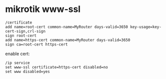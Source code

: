# mikrotik www-ssl

```
/certificate
add name=root-cert common-name=MyRouter days-valid=3650 key-usage=key-cert-sign,crl-sign
sign root-cert
add name=https-cert common-name=MyRouter days-valid=3650
sign ca=root-cert https-cert
```
enable cert:
```
/ip service
set www-ssl certificate=https-cert disabled=no
set www disabled=yes
```

